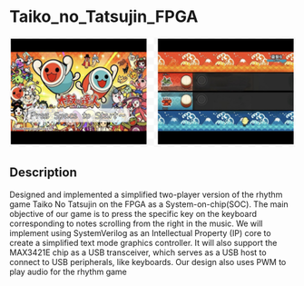 # Taiko_no_Tatsujin_FPGA
![screenshot](bg.png)
## Description
Designed and implemented a simplified two-player version of the rhythm game Taiko No Tatsujin on the FPGA as a System-on-chip(SOC). The main objective of our game is to press the specific key on the keyboard corresponding to notes scrolling from the right in the music. We will implement using SystemVerilog as an Intellectual Property (IP) core to create a simplified text mode graphics controller. It will also support the MAX3421E chip as a USB transceiver, which serves as a USB host to connect to USB peripherals, like keyboards. Our design also uses PWM to play audio for the rhythm game
